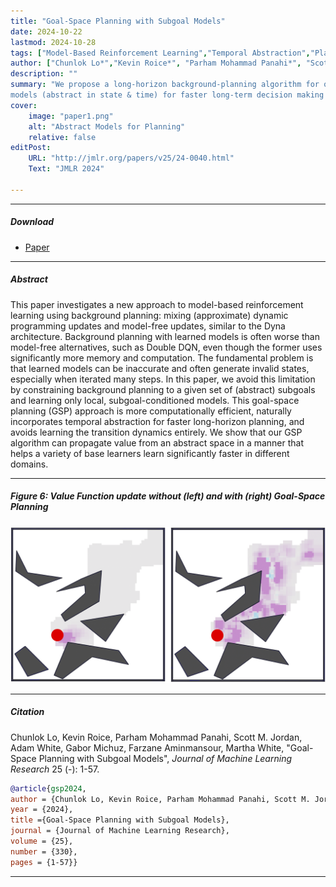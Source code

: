 ```yaml
---
title: "Goal-Space Planning with Subgoal Models" 
date: 2024-10-22
lastmod: 2024-10-28
tags: ["Model-Based Reinforcement Learning","Temporal Abstraction","Planning"]
author: ["Chunlok Lo*","Kevin Roice*", "Parham Mohammad Panahi*", "Scott M. Jordan", "Adam White", "Gabor Michuz", "Farzane Aminmansour", "Martha White"]
description: "" 
summary: "We propose a long-horizon background-planning algorithm for online RL. This used subgoal
models (abstract in state & time) for faster long-term decision making & smarter value propagation." 
cover:
    image: "paper1.png"
    alt: "Abstract Models for Planning"
    relative: false
editPost:
    URL: "http://jmlr.org/papers/v25/24-0040.html"
    Text: "JMLR 2024"

---
```


---

##### Download

+ [Paper](paper1.pdf)
<!-- + [Code and data](https://github.com/pmichaillat/feru) -->

---

##### Abstract

This paper investigates a new approach to model-based reinforcement learning using background planning: mixing (approximate) dynamic programming updates and model-free updates, similar to the Dyna architecture. Background planning with learned models is often worse than model-free alternatives, such as Double DQN, even though the former uses significantly more memory and computation. The fundamental problem is that learned models can be inaccurate and often generate invalid states, especially when iterated many steps. In this paper, we avoid this limitation by constraining background planning to a given set of (abstract) subgoals and learning only local, subgoal-conditioned models. This goal-space planning (GSP) approach is more computationally efficient, naturally incorporates temporal abstraction for faster long-horizon planning, and avoids learning the transition dynamics entirely. We show that our GSP algorithm can propagate value from an abstract space in a manner that helps a variety of base learners learn significantly faster in different domains.

---

##### Figure 6: Value Function update without (left) and with (right) Goal-Space Planning

![](paper1.png)

---

##### Citation

Chunlok Lo, Kevin Roice, Parham Mohammad Panahi, Scott M. Jordan, Adam White, Gabor Michuz, Farzane Aminmansour, Martha White, "Goal-Space Planning with Subgoal Models", *Journal of Machine Learning Research* 25 (-): 1-57.

```BibTeX
@article{gsp2024,
author = {Chunlok Lo, Kevin Roice, Parham Mohammad Panahi, Scott M. Jordan, Adam White, Gabor Michuz, Farzane Aminmansour and Martha White},
year = {2024},
title ={Goal-Space Planning with Subgoal Models},
journal = {Journal of Machine Learning Research},
volume = {25},
number = {330},
pages = {1-57}}
```

---

<!-- ##### Related material

+ [Presentation slides](presentation1.pdf)
+ [Summary of the paper](https://www.penguinrandomhouse.com/books/110403/unusual-uses-for-olive-oil-by-alexander-mccall-smith/) -->
